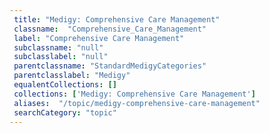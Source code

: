 ```yaml
--- 
 title: "Medigy: Comprehensive Care Management" 
 classname:  "Comprehensive_Care_Management" 
 label: "Comprehensive Care Management" 
 subclassname: "null" 
 subclasslabel: "null" 
 parentclassname: "StandardMedigyCategories" 
 parentclasslabel: "Medigy" 
 equalentCollections: [] 
 collections: ['Medigy: Comprehensive Care Management']
 aliases:  "/topic/medigy-comprehensive-care-management"  
 searchCategory: "topic" 
---
```

